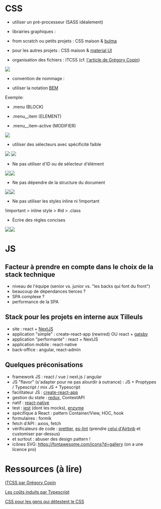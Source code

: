 # CSS

- utiliser un pré-processeur (SASS idéalement)

- librairies graphiques :

- from scratch ou petits projets : CSS maison & [bulma](https://bulma.io/)

- pour les autres projets : CSS maison & [material UI](https://material-ui.com/fr/)

- organisation des fichiers : ITCSS (cf. [l'article de Grégory Copin](https://medium.com/dev-notes/just-do-itcss-1cb8a0c441d8))

![](https://lh3.googleusercontent.com/abUA-AZiXLfk9iUWZFD391If9omlZk-MIC1BvqALGVmNmZ1axZj8p4KYjTZ_a90Iz49yZsSRsL--lbB8tcBHYQCca_KvfUCCn3MOA0huujezMCQIbSsxsFa-vSfpmdh3N-0Ou8nd=s0)

- convention de nommage :

- utiliser la notation [BEM](http://getbem.com/naming/)

Exemple:

- .menu (BLOCK)

- .menu\_\_item (ELEMENT)

- .menu\_\_item-active (MODIFIER)

![](https://lh3.googleusercontent.com/dl-efulipYSZP6CrffFy4FBhxN_e_2EKNvyF_JgsPYLhGfjN5W7f7VG3zQitPQO_p9gDMNUhqT96KurhpsWmjvnw6IJ16mpTi-kYBqccZxzTdSFHUqmMyAsx7m3hoZp2PZnjTNKD=s0)

- utiliser des sélecteurs avec spécificité faible

![](https://lh6.googleusercontent.com/vNnI6vBfEkTwMlovGBDIqwhsBUyHg_Fc48ij7mr0tZstMEcCoPHh7z4zj2YoRSgDuGiFKpDjskJ83JrpFJguhTDoqQ9JKCl8fTpvptbG-I14Xz_j13O5MfQS78NZI-UpvAYIxwPS=s0) ![](https://lh5.googleusercontent.com/Y3AsysPykPq_s99MsDAZhHz6DY-UzwUN5agPcur4w6V4242osHUUkGo2vYFOyK-JhwRFw15P3V_lsZiIYHCJBPrF5gP9az4xROZnp4fzTONFqAa_bP-P7oYIP5UEvaKEVRT5e7Ny=s0)

- Ne pas utiliser d'ID ou de sélecteur d'élément

![](https://lh6.googleusercontent.com/I8DLQgEgbox-njXvhSDlyLuOTPhYD8_C-exEkCjoEc8ByLmCto1l0acNpsSvDiNGqq2jx7T7udKKXDBmlQq2QMCvWNhEGNsSVTTuQFr97-j-9BcN6CRm5aPYUD6SuGmBifK3uv8m=s0)![](https://lh4.googleusercontent.com/mO_dklSo-vzcUvRBFyz23Jm3HS_YlCX2y1Y_oOsqR0Zws3nduaAVxdfkNCqUj5LWvE58Eyj_O-2ErwSoh2RFFqzYO7skeMO2cwLstu8SDDrnJNXgLNuK6LxMSSQXBny9fLWiAtgb=s0)

- Ne pas dépendre de la structure du document

![](https://lh6.googleusercontent.com/c6sQY4lzOCJYKw9kqm5hme9jNtdPiyqCh1_G-l6OtuFE1EtEK1MnDpVQNB3UnhcJuUUGco6iuIh1mZav22yhlWzRuve3vuZqaCAZcOAJHWYAs-h2fp5iUgyKt8FElV6wfyHmD6Xp=s0)![](https://lh5.googleusercontent.com/koNDLHKfaXP1RlBC6YswaR4nGiEcQn5WFIuSTx8FR-ghmFJZ9-fmtjPv8-2XSw-kELUN4PNYCVvnDBo393rWjtQQEBG9DFXWKTUMQSFTe379DpRfseGXuhzxYcugLLdKIt1pDmWV=s0)

- Ne pas utiliser les styles inline ni !important

!important > inline style > #id > .class

- Écrire des règles concises

![](https://lh3.googleusercontent.com/zRmCK2CasEGaW8dmsW_cdo-3GLV2N8zM5ud1J9hRTy3K5-MeLZiFcS6Le8X_19bWDfW9sMUpiW-8gmtaOTvnD07PF54J9dntIWsOPbEA3mNDyax7va51ZJRfwD_BtNKGkNJ9x0Bs=s0)![](https://lh4.googleusercontent.com/20fCiBFXKDLKzspZ3n38QaePCY2D-pdVytKFgblXUHbI7c3mODObFGMfBSJ7vn_Fqf5xjK5UKV2UTumz0orW3sxEpRkWKsHAPtbxqUBS5PQCb--abpEpMANMb7Wlyy0ARwNeu3JP=s0)

# JS

## Facteur à prendre en compte dans le choix de la stack technique

- niveau de l'équipe (senior vs. junior vs. "les backs qui font du front")
- beaucoup de dépendances tierces ?
- SPA complexe ?
- performance de la SPA

## Stack pour les projets en interne aux Tilleuls

- site : react + [NextJS](https://nextjs.org/)
- application "simple" : create-react-app (rewired) OU react + [gatsby](https://www.gatsbyjs.org/)
- application "performante" : react + NextJS
- application mobile : react-native
- back-office : angular, react-admin

## Quelques préconisations

- framework JS : react / vue / next.js / angular
- JS "flavor" (s'adapter pour ne pas alourdir à outrance) : JS + Proptypes / Typescript / mix JS + Typescript
- facilitateur JS : [create-react-app](https://github.com/facebook/create-react-app)
- gestion du state : [redux](https://redux.js.org/), ContextAPI
- natif : [react-native](https://facebook.github.io/react-native/)
- test : [jest](https://jestjs.io/) (dont les mocks), [enzyme](https://airbnb.io/enzyme/)
- spécifique à React : pattern Container/View, HOC, hook
- formulaires : formik
- fetch d'API : axios, fetch
- vérificateurs de code : [prettier](https://prettier.io/), [es-lint](https://eslint.org/) (prendre [celui d'Airbnb](https://github.com/airbnb/javascript/tree/master/packages/eslint-config-airbnb) et customiser par-dessus)
- et surtout : abuser des design pattern !
- icônes SVG: <https://fontawesome.com/icons?d=gallery> (on a une licence pro)

# Ressources (à lire)

[ITCSS par Grégory Copin](https://medium.com/dev-notes/just-do-itcss-1cb8a0c441d8)

[Les coûts induits par Typescript](https://medium.com/javascript-scene/the-typescript-tax-132ff4cb175b)

[CSS pour les gens qui détestent le CSS](http://paulcpederson.com/articles/css-for-people-who-hate-css/)
